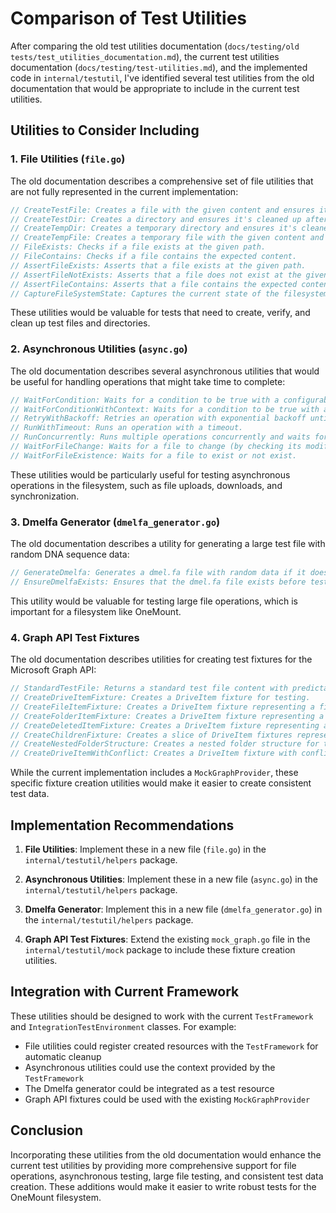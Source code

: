 
# Comparison of Test Utilities

After comparing the old test utilities documentation (`docs/testing/old tests/test_utilities_documentation.md`), the current test utilities documentation (`docs/testing/test-utilities.md`), and the implemented code in `internal/testutil`, I've identified several test utilities from the old documentation that would be appropriate to include in the current test utilities.

## Utilities to Consider Including

### 1. File Utilities (`file.go`)

The old documentation describes a comprehensive set of file utilities that are not fully represented in the current implementation:

```go
// CreateTestFile: Creates a file with the given content and ensures it's cleaned up after the test.
// CreateTestDir: Creates a directory and ensures it's cleaned up after the test.
// CreateTempDir: Creates a temporary directory and ensures it's cleaned up after the test.
// CreateTempFile: Creates a temporary file with the given content and ensures it's cleaned up after the test.
// FileExists: Checks if a file exists at the given path.
// FileContains: Checks if a file contains the expected content.
// AssertFileExists: Asserts that a file exists at the given path.
// AssertFileNotExists: Asserts that a file does not exist at the given path.
// AssertFileContains: Asserts that a file contains the expected content.
// CaptureFileSystemState: Captures the current state of the filesystem by listing all files and directories.
```

These utilities would be valuable for tests that need to create, verify, and clean up test files and directories.

### 2. Asynchronous Utilities (`async.go`)

The old documentation describes several asynchronous utilities that would be useful for handling operations that might take time to complete:

```go
// WaitForCondition: Waits for a condition to be true with a configurable timeout and polling interval.
// WaitForConditionWithContext: Waits for a condition to be true with a context for cancellation.
// RetryWithBackoff: Retries an operation with exponential backoff until it succeeds or times out.
// RunWithTimeout: Runs an operation with a timeout.
// RunConcurrently: Runs multiple operations concurrently and waits for all to complete.
// WaitForFileChange: Waits for a file to change (by checking its modification time).
// WaitForFileExistence: Waits for a file to exist or not exist.
```

These utilities would be particularly useful for testing asynchronous operations in the filesystem, such as file uploads, downloads, and synchronization.

### 3. Dmelfa Generator (`dmelfa_generator.go`)

The old documentation describes a utility for generating a large test file with random DNA sequence data:

```go
// GenerateDmelfa: Generates a dmel.fa file with random data if it doesn't exist.
// EnsureDmelfaExists: Ensures that the dmel.fa file exists before tests run.
```

This utility would be valuable for testing large file operations, which is important for a filesystem like OneMount.

### 4. Graph API Test Fixtures

The old documentation describes utilities for creating test fixtures for the Microsoft Graph API:

```go
// StandardTestFile: Returns a standard test file content with predictable content.
// CreateDriveItemFixture: Creates a DriveItem fixture for testing.
// CreateFileItemFixture: Creates a DriveItem fixture representing a file.
// CreateFolderItemFixture: Creates a DriveItem fixture representing a folder.
// CreateDeletedItemFixture: Creates a DriveItem fixture representing a deleted item.
// CreateChildrenFixture: Creates a slice of DriveItem fixtures representing children of a folder.
// CreateNestedFolderStructure: Creates a nested folder structure for testing.
// CreateDriveItemWithConflict: Creates a DriveItem fixture with conflict behavior set.
```

While the current implementation includes a `MockGraphProvider`, these specific fixture creation utilities would make it easier to create consistent test data.

## Implementation Recommendations

1. **File Utilities**: Implement these in a new file (`file.go`) in the `internal/testutil/helpers` package.

2. **Asynchronous Utilities**: Implement these in a new file (`async.go`) in the `internal/testutil/helpers` package.

3. **Dmelfa Generator**: Implement this in a new file (`dmelfa_generator.go`) in the `internal/testutil/helpers` package.

4. **Graph API Test Fixtures**: Extend the existing `mock_graph.go` file in the `internal/testutil/mock` package to include these fixture creation utilities.

## Integration with Current Framework

These utilities should be designed to work with the current `TestFramework` and `IntegrationTestEnvironment` classes. For example:

- File utilities could register created resources with the `TestFramework` for automatic cleanup
- Asynchronous utilities could use the context provided by the `TestFramework`
- The Dmelfa generator could be integrated as a test resource
- Graph API fixtures could be used with the existing `MockGraphProvider`

## Conclusion

Incorporating these utilities from the old documentation would enhance the current test utilities by providing more comprehensive support for file operations, asynchronous testing, large file testing, and consistent test data creation. These additions would make it easier to write robust tests for the OneMount filesystem.